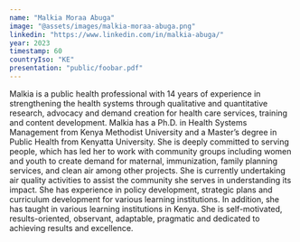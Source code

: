 ```yaml
---
name: "Malkia Moraa Abuga"
image: "@assets/images/malkia-moraa-abuga.png"
linkedin: "https://www.linkedin.com/in/malkia-abuga/"
year: 2023
timestamp: 60
countryIso: "KE"
presentation: "public/foobar.pdf"
---
```


Malkia is a public health professional with 14 years of experience in strengthening the health systems through qualitative and quantitative research, advocacy and demand creation for health care services, training and content development. Malkia has a Ph.D. in Health Systems Management from Kenya Methodist University and a Master’s degree in Public Health from Kenyatta University. She is deeply committed to serving people, which has led her to work with community groups including women and youth to create demand for maternal, immunization, family planning services, and clean air among other projects. She is currently undertaking air quality activities to assist the community she serves in understanding its impact. She has experience in policy development, strategic plans and curriculum development for various learning institutions. In addition, she has taught in various learning institutions in Kenya. She is self-motivated, results-oriented, observant, adaptable, pragmatic and dedicated to achieving results and excellence.
